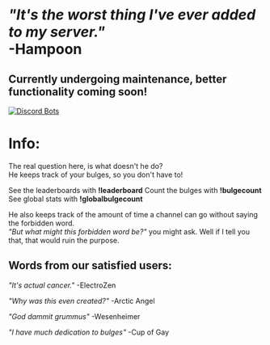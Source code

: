 _"It's the worst thing I've ever added to my server."_  
-Hampoon
=======

## Currently undergoing maintenance, better functionality coming soon!

[![Discord Bots](https://discordbots.org/api/widget/517201738646945803.svg)](https://discordbots.org/bot/517201738646945803)  

# Info:
The real question here, is what doesn't he do?  
He keeps track of your bulges, so you don't have to!

See the leaderboards with **!leaderboard**
Count the bulges with **!bulgecount**  
See global stats with **!globalbulgecount**

He also keeps track of the amount of time a channel can go without saying the forbidden word.  
_"But what might this forbidden word be?"_ you might ask. Well if I tell you that, that would ruin the purpose.

## Words from our satisfied users:

_"It's actual cancer."_
-ElectroZen

_"Why was this even created?"_
-Arctic Angel

_"God dammit grummus"_
-Wesenheimer

_"I have much dedication to bulges"_
-Cup of Gay
